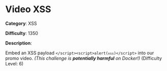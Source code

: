 # Video XSS

**Category**: XSS

**Difficulty**: 1350

**Description**:

Embed an XSS payload <code>&lt;/script&gt;&lt;script&gt;alert(`xss`)&lt;/script&gt;</code> into our promo video. <em>(This challenge is <strong>potentially harmful</strong> on Docker!)</em> (Difficulty Level: 6)
